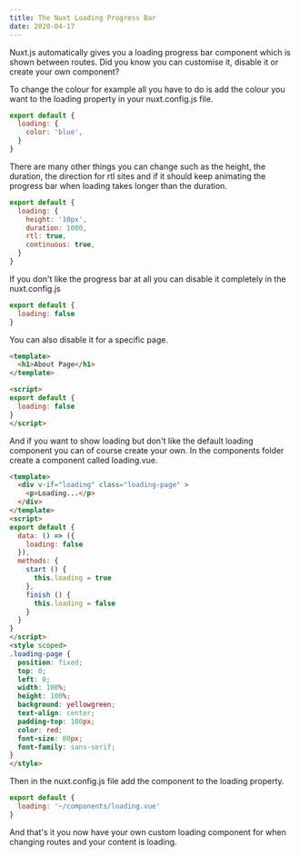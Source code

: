```yaml
---
title: The Nuxt Loading Progress Bar
date: 2020-04-17
---
```


Nuxt.js automatically gives you a loading progress bar component which is shown between routes. Did you know you can customise it, disable it or create your own component?

To change the colour for example all you have to do is add the colour you want to the loading property in your nuxt.config.js file.

```javascript
export default {
  loading: {
    color: 'blue',
  }
}
``` 
There are many other things you can change such as the height, the duration, the direction for rtl sites and if it should keep animating the progress bar when loading takes longer than the duration.
```javascript
export default {
  loading: {
    height: '10px',
    duration: 1000,
    rtl: true,
    continuous: true,    
  }
}
``` 

If you don't like the progress bar at all you can disable it completely in the nuxt.config.js
```javascript
export default {
  loading: false
}
```
You can also disable it for a specific page.
```html
<template>
  <h1>About Page</h1>
</template>

<script>
export default {
  loading: false
}
</script>
```
And if you want to show loading but don't like the default loading component you can of course create your own. In the components folder create a component called loading.vue.
```html
<template>
  <div v-if="loading" class="loading-page" >
    <p>Loading...</p>
  </div>
</template>
<script>
export default {
  data: () => ({
    loading: false
  }),
  methods: {
    start () {
      this.loading = true
    },
    finish () {
      this.loading = false
    }
  }
}
</script>
<style scoped>
.loading-page {
  position: fixed;
  top: 0;
  left: 0;
  width: 100%;
  height: 100%;
  background: yellowgreen;
  text-align: center;
  padding-top: 100px;
  color: red;
  font-size: 80px;
  font-family: sans-serif;
}
</style>
```
Then in the nuxt.config.js file add the component to the loading property.
```javascript
export default {
  loading: '~/components/loading.vue'
}
```
And that's it you now have your own custom loading component for when changing routes and your content is loading. 
